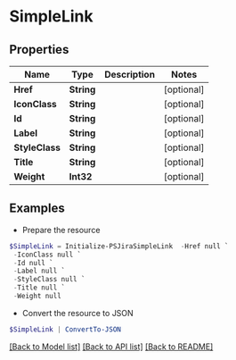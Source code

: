 # SimpleLink
## Properties

Name | Type | Description | Notes
------------ | ------------- | ------------- | -------------
**Href** | **String** |  | [optional] 
**IconClass** | **String** |  | [optional] 
**Id** | **String** |  | [optional] 
**Label** | **String** |  | [optional] 
**StyleClass** | **String** |  | [optional] 
**Title** | **String** |  | [optional] 
**Weight** | **Int32** |  | [optional] 

## Examples

- Prepare the resource
```powershell
$SimpleLink = Initialize-PSJiraSimpleLink  -Href null `
 -IconClass null `
 -Id null `
 -Label null `
 -StyleClass null `
 -Title null `
 -Weight null
```

- Convert the resource to JSON
```powershell
$SimpleLink | ConvertTo-JSON
```

[[Back to Model list]](../README.md#documentation-for-models) [[Back to API list]](../README.md#documentation-for-api-endpoints) [[Back to README]](../README.md)

